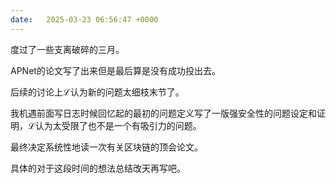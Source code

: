 ```yaml
---
date:   2025-03-23 06:56:47 +0000
---
```


度过了一些支离破碎的三月。

APNet的论文写了出来但是最后算是没有成功投出去。

后续的讨论上ℒ认为新的问题太细枝末节了。

我机遇前面写日志时候回忆起的最初的问题定义写了一版强安全性的问题设定和证明，ℒ认为太受限了也不是一个有吸引力的问题。

最终决定系统性地读一次有关区块链的顶会论文。

具体的对于这段时间的想法总结改天再写吧。
